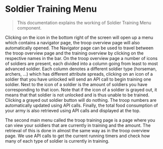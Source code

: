 # Soldier Training Menu
> This documentation explains the working of Soldier Training Menu component.

Clicking on the icon in the bottom right of the screen will open up a menu which contains a navigator page, the troop overview page will also automatically opened.
The Navigator page can be used to travel between the troop overview page and the training overview by clicking on the respective names in the bar.
On the troop overview page a number of icons of soldiers are present, each divided into a column going from least to most advanced soldier.
Each column denotes a different soldier type (horseman, archers, ...) which has different attribute spreads, clicking on an icon of a soldier that you have unlocked will send an API call to
begin training one soldier. Next to the icon of a soldier is the amount of soldiers you have corresponding to that icon.
Note that if the icon of a soldier is grayed out, it means that that soldier is not unlocked and is thus unable to be trained. Clicking a grayed out soldier button will do nothing.
The troop numbers are automatically updated using API calls. Finally, the total food consumption of your army is also retrieved using API calls and displayed at the top.

The second main menu called the troop training page is a page where you can view your soldiers that are currently in training and the amount.
The retrieval of this is done in almost the same way as in the troop overview page.
We use API calls to get the current running timers and check how many of each type of soldier is currently in training.

